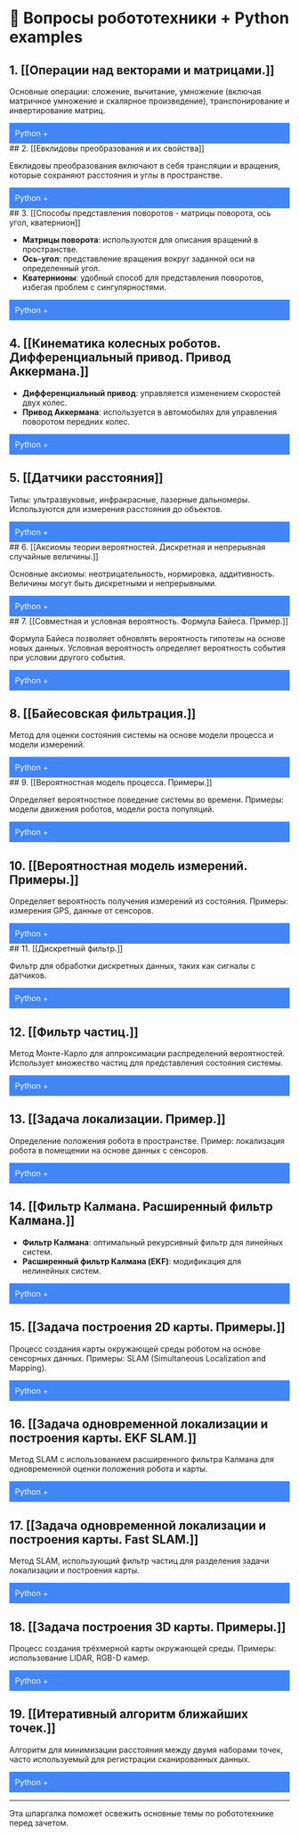 # 🤖 Вопросы робототехники + Python examples

## 1. [[Операции над векторами и матрицами.]]

Основные операции: сложение, вычитание, умножение (включая матричное умножение и скалярное произведение), транспонирование и инвертирование матриц.

<div style="color: white; background-color: #4285f4; padding: 10px; border: 10px;">
Python +
</div>
## 2. [[Евклидовы преобразования и их свойства]]

Евклидовы преобразования включают в себя трансляции и вращения, которые сохраняют расстояния и углы в пространстве.

<div style="color: white; background-color: #4285f4; padding: 10px; border: 10px;">
Python +
</div>
## 3. [[Способы представления поворотов - матрицы поворота, ось угол, кватернион]]

- **Матрицы поворота**: используются для описания вращений в пространстве.
- **Ось-угол**: представление вращения вокруг заданной оси на определенный угол.
- **Кватернионы**: удобный способ для представления поворотов, избегая проблем с сингулярностями.

<div style="color: white; background-color: #4285f4; padding: 10px; border: 10px;">
Python +
</div>

## 4. [[Кинематика колесных роботов. Дифференциальный привод. Привод Аккермана.]]

- **Дифференциальный привод**: управляется изменением скоростей двух колес.
- **Привод Аккермана**: используется в автомобилях для управления поворотом передних колес.

<div style="color: white; background-color: #4285f4; padding: 10px; border: 10px;">
Python +
</div>

## 5. [[Датчики расстояния]]

Типы: ультразвуковые, инфракрасные, лазерные дальномеры. Используются для измерения расстояния до объектов.

<div style="color: white; background-color: #4285f4; padding: 10px; border: 10px;">
Python +
</div>
## 6. [[Аксиомы теории вероятностей. Дискретная и непрерывная случайные величины.]]

Основные аксиомы: неотрицательность, нормировка, аддитивность. Величины могут быть дискретными и непрерывными.

<div style="color: white; background-color: #4285f4; padding: 10px; border: 10px;">
Python +
</div>
## 7. [[Совместная и условная вероятность. Формула Байеса. Пример.]]

Формула Байеса позволяет обновлять вероятность гипотезы на основе новых данных. Условная вероятность определяет вероятность события при условии другого события.

<div style="color: white; background-color: #4285f4; padding: 10px; border: 10px;">
Python +
</div>

## 8. [[Байесовская фильтрация.]]

Метод для оценки состояния системы на основе модели процесса и модели измерений.

<div style="color: white; background-color: #4285f4; padding: 10px; border: 10px;">
Python +
</div>
## 9. [[Вероятностная модель процесса. Примеры.]]

Определяет вероятностное поведение системы во времени. Примеры: модели движения роботов, модели роста популяций.

<div style="color: white; background-color: #4285f4; padding: 10px; border: 10px;">
Python +
</div>

## 10. [[Вероятностная модель измерений. Примеры.]]

Определяет вероятность получения измерений из состояния. Примеры: измерения GPS, данные от сенсоров.

<div style="color: white; background-color: #4285f4; padding: 10px; border: 10px;">
Python +
</div>
## 11. [[Дискретный фильтр.]]

Фильтр для обработки дискретных данных, таких как сигналы с датчиков.

<div style="color: white; background-color: #4285f4; padding: 10px; border: 10px;">
Python +
</div>

## 12. [[Фильтр частиц.]]

Метод Монте-Карло для аппроксимации распределений вероятностей. Использует множество частиц для представления состояния системы.

<div style="color: white; background-color: #4285f4; padding: 10px; border: 10px;">
Python +
</div>

## 13. [[Задача локализации. Пример.]]

Определение положения робота в пространстве. Пример: локализация робота в помещении на основе данных с сенсоров.

<div style="color: white; background-color: #4285f4; padding: 10px; border: 10px;">
Python +
</div>

## 14. [[Фильтр Калмана. Расширенный фильтр Калмана.]]

- **Фильтр Калмана**: оптимальный рекурсивный фильтр для линейных систем.
- **Расширенный фильтр Калмана (EKF)**: модификация для нелинейных систем.

<div style="color: white; background-color: #4285f4; padding: 10px; border: 10px;">
Python +
</div>

## 15. [[Задача построения 2D карты. Примеры.]]

Процесс создания карты окружающей среды роботом на основе сенсорных данных. Примеры: SLAM (Simultaneous Localization and Mapping).

<div style="color: white; background-color: #4285f4; padding: 10px; border: 10px;">
Python +
</div>

## 16. [[Задача одновременной локализации и построения карты. EKF SLAM.]]

Метод SLAM с использованием расширенного фильтра Калмана для одновременной оценки положения робота и карты.

<div style="color: white; background-color: #4285f4; padding: 10px; border: 10px;">
Python +
</div>

## 17. [[Задача одновременной локализации и построения карты. Fast SLAM.]]

Метод SLAM, использующий фильтр частиц для разделения задачи локализации и построения карты.

<div style="color: white; background-color: #4285f4; padding: 10px; border: 10px;">
Python +
</div>

## 18. [[Задача построения 3D карты. Примеры.]]

Процесс создания трёхмерной карты окружающей среды. Примеры: использование LIDAR, RGB-D камер.

<div style="color: white; background-color: #4285f4; padding: 10px; border: 10px;">
Python +
</div>

## 19. [[Итеративный алгоритм ближайших точек.]]

Алгоритм для минимизации расстояния между двумя наборами точек, часто используемый для регистрации сканированных данных.

<div style="color: white; background-color: #4285f4; padding: 10px; border: 10px;">
Python +
</div>

---

Эта шпаргалка поможет освежить основные темы по робототехнике перед зачетом.